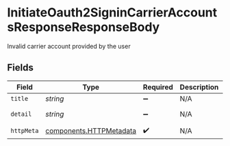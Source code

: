 # InitiateOauth2SigninCarrierAccountsResponseResponseBody

Invalid carrier account provided by the user


## Fields

| Field                                                                     | Type                                                                      | Required                                                                  | Description                                                               | Example                                                                   |
| ------------------------------------------------------------------------- | ------------------------------------------------------------------------- | ------------------------------------------------------------------------- | ------------------------------------------------------------------------- | ------------------------------------------------------------------------- |
| `title`                                                                   | *string*                                                                  | :heavy_minus_sign:                                                        | N/A                                                                       | Carrier Account not found                                                 |
| `detail`                                                                  | *string*                                                                  | :heavy_minus_sign:                                                        | N/A                                                                       | Carrier Account not found for object_id: 3c49f998b1234a2097ea0911a7e95bea |
| `httpMeta`                                                                | [components.HTTPMetadata](../../models/components/httpmetadata.md)        | :heavy_check_mark:                                                        | N/A                                                                       |                                                                           |